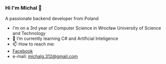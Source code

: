### Hi I'm Michal 👋

A passionate backend developer from Poland

- I'm on a 3rd year of Computer Science in Wrocław University of Science and Technology
- 🌱 I’m currently learning C# and Artificial Inteligence
- 📫 How to reach me: 
- [Facebook](https://www.facebook.com/profile.php?id=100045729529116) 
- e-mail: michalg.312@gmail.com





<!--
**Michal-Grzybowski/Michal-Grzybowski** is a ✨ _special_ ✨ repository because its `README.md` (this file) appears on your GitHub profile.

Here are some ideas to get you started:

- 🔭 I’m currently working on ...
- 🌱 I’m currently learning ...
- 👯 I’m looking to collaborate on ...
- 🤔 I’m looking for help with ...
- 💬 Ask me about ...
- 📫 How to reach me: ...
- 😄 Pronouns: ...
- ⚡ Fun fact: ...
-->
